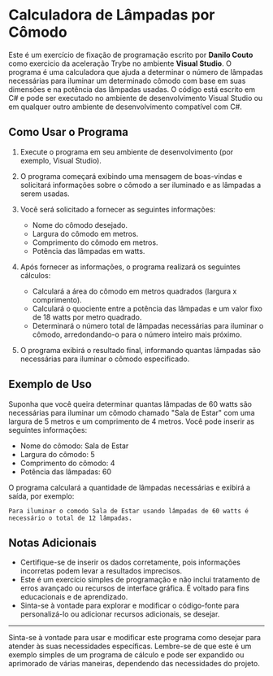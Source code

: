 # Calculadora de Lâmpadas por Cômodo

Este é um exercício de fixação de programação escrito por **Danilo Couto** como exercicio da aceleração Trybe no ambiente **Visual Studio**. O programa é uma calculadora que ajuda a determinar o número de lâmpadas necessárias para iluminar um determinado cômodo com base em suas dimensões e na potência das lâmpadas usadas. O código está escrito em C# e pode ser executado no ambiente de desenvolvimento Visual Studio ou em qualquer outro ambiente de desenvolvimento compatível com C#.

## Como Usar o Programa

1. Execute o programa em seu ambiente de desenvolvimento (por exemplo, Visual Studio).
2. O programa começará exibindo uma mensagem de boas-vindas e solicitará informações sobre o cômodo a ser iluminado e as lâmpadas a serem usadas.

3. Você será solicitado a fornecer as seguintes informações:
   - Nome do cômodo desejado.
   - Largura do cômodo em metros.
   - Comprimento do cômodo em metros.
   - Potência das lâmpadas em watts.

4. Após fornecer as informações, o programa realizará os seguintes cálculos:
   - Calculará a área do cômodo em metros quadrados (largura x comprimento).
   - Calculará o quociente entre a potência das lâmpadas e um valor fixo de 18 watts por metro quadrado.
   - Determinará o número total de lâmpadas necessárias para iluminar o cômodo, arredondando-o para o número inteiro mais próximo.

5. O programa exibirá o resultado final, informando quantas lâmpadas são necessárias para iluminar o cômodo especificado.

## Exemplo de Uso

Suponha que você queira determinar quantas lâmpadas de 60 watts são necessárias para iluminar um cômodo chamado "Sala de Estar" com uma largura de 5 metros e um comprimento de 4 metros. Você pode inserir as seguintes informações:

- Nome do cômodo: Sala de Estar
- Largura do cômodo: 5
- Comprimento do cômodo: 4
- Potência das lâmpadas: 60

O programa calculará a quantidade de lâmpadas necessárias e exibirá a saída, por exemplo:

```
Para iluminar o comodo Sala de Estar usando lâmpadas de 60 watts é necessário o total de 12 lâmpadas.
```

## Notas Adicionais

- Certifique-se de inserir os dados corretamente, pois informações incorretas podem levar a resultados imprecisos.
- Este é um exercício simples de programação e não inclui tratamento de erros avançado ou recursos de interface gráfica. É voltado para fins educacionais e de aprendizado.
- Sinta-se à vontade para explorar e modificar o código-fonte para personalizá-lo ou adicionar recursos adicionais, se desejar.

---

Sinta-se à vontade para usar e modificar este programa como desejar para atender às suas necessidades específicas. Lembre-se de que este é um exemplo simples de um programa de cálculo e pode ser expandido ou aprimorado de várias maneiras, dependendo das necessidades do projeto.